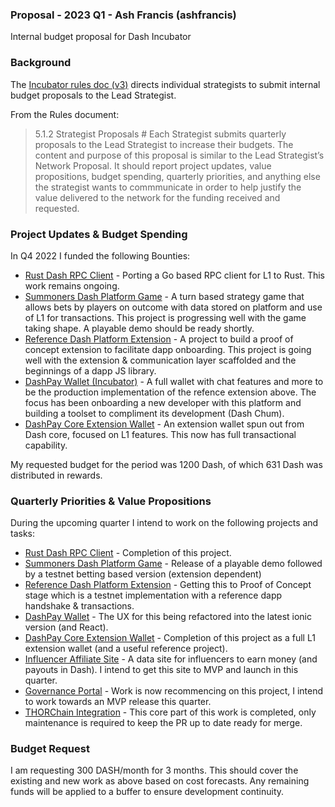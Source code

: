 ### Proposal - 2023 Q1 - Ash Francis (ashfrancis)

Internal budget proposal for Dash Incubator

### Background 

The [Incubator rules doc (v3)](https://github.com/dashincubator/dash-incubator-rules/blob/master/rules.md) directs individual strategists to submit internal budget proposals to the Lead Strategist.

From the Rules document:

> 5.1.2 Strategist Proposals #
> Each Strategist submits quarterly proposals to the Lead Strategist to increase their budgets. The content and purpose of this proposal is similar to the Lead Strategist’s Network Proposal. It should report project updates, value propositions, budget spending, quarterly priorities, and anything else the strategist wants to commmunicate in order to help justify the value delivered to the network for the funding received and requested.

### Project Updates & Budget Spending

In Q4 2022 I funded the following Bounties:

* [Rust Dash RPC Client](https://trello.com/c/xp5NWpdO/) - Porting a Go based RPC client for L1 to Rust. This work remains ongoing. 
* [Summoners Dash Platform Game](https://trello.com/c/mRKNrEzb/) - A turn based strategy game that allows bets by players on outcome with data stored on platform and use of L1 for transactions. This project is progressing well with the game taking shape. A playable demo should be ready shortly.
* [Reference Dash Platform Extension](https://trello.com/c/h3xNUfHE/) - A project to build a proof of concept extension to facilitate dapp onboarding. This project is going well with the extension & communication layer scaffolded and the beginnings of a dapp JS library. 
* [DashPay Wallet (Incubator)](https://trello.com/c/dCjtC7JH/) - A full wallet with chat features and more to be the production implementation of the refence extension above. The focus has been onboarding a new developer with this platform and building a toolset to compliment its development (Dash Chum). 
* [DashPay Core Extension Wallet](https://trello.com/c/ndQObQDV/) - An extension wallet spun out from Dash core, focused on L1 features. This now has full transactional capability.

My requested budget for the period was 1200 Dash, of which 631 Dash was distributed in rewards. 

### Quarterly Priorities & Value Propositions

During the upcoming quarter I intend to work on the following projects and tasks:
* [Rust Dash RPC Client](https://trello.com/c/xp5NWpdO/) - Completion of this project.
* [Summoners Dash Platform Game](https://trello.com/c/mRKNrEzb/) - Release of a playable demo followed by a testnet betting based version (extension dependent)
* [Reference Dash Platform Extension](https://trello.com/c/h3xNUfHE/) - Getting this to Proof of Concept stage which is a testnet implementation with a reference dapp handshake & transactions.
* [DashPay Wallet](https://trello.com/c/dCjtC7JH) - The UX for this being refactored into the latest ionic version (and React). 
* [DashPay Core Extension Wallet](https://trello.com/c/ndQObQDV/) - Completion of this project as a full L1 extension wallet (and a useful reference project). 
* [Influencer Affiliate Site](https://trello.com/c/JZFZNNRr/) - A data site for influencers to earn money (and payouts in Dash). I intend to get this site to MVP and launch in this quarter. 
* [Governance Portal](https://trello.com/c/c36t7QSM/) - Work is now recommencing on this project, I intend to work towards an MVP release this quarter. 
* [THORChain Integration](https://trello.com/c/CDKTVi9x/) - This core part of this work is completed, only maintenance is required to keep the PR up to date ready for merge.

### Budget Request

I am requesting 300 DASH/month for 3 months. This should cover the existing and new work as above based on cost forecasts. Any remaining funds will be applied to a buffer to ensure development continuity. 
